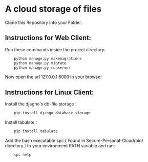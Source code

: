 # A cloud storage of files

Clone this Repository into your Folder.

## Instructions for Web Client:

Run these commands inside the project directory:
```python
	python manage.py makemigrations
	python manage.py migrate
	python manage.py runserver
```

Now open the url 127.0.0.1:8000 in your browser 

## Instructions for Linux Client:

Install the djagno's db-file storage :
```python
	pip install django-database-storage
```
Install tabulate :
```python
	pip install tabulate
```

Add the bash executable spc ( Found in Secure-Personal-Cloud/bin/ directory ) to your environment PATH variable and run:

```bash 
	spc help
```

